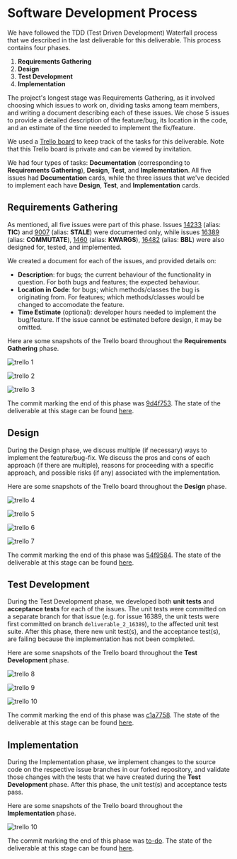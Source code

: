 # Software Development Process

We have followed the TDD (Test Driven Development) Waterfall process that we described in the last deliverable for this deliverable. This process contains four phases.
1. **Requirements Gathering**
2. **Design** 
3. **Test Development**
4. **Implementation**

The project's longest stage was Requirements Gathering, as it involved choosing which issues to work on, dividing tasks among team members, and writing a document describing each of these issues. We chose 5 issues to provide a detailed description of the feature/bug, its location in the code, and an estimate of the time needed to implement the fix/feature.

We used a [Trello board](https://trello.com/b/e8RaV7Pi/deliverable-2) to keep track of the tasks for this deliverable. Note that this Trello board is private and can be viewed by invitation.

We had four types of tasks: **Documentation** (corresponding to **Requirements Gathering**), **Design**, **Test**, and **Implementation**. All five issues had **Documentation** cards, while the three issues that we've decided to implement each have **Design**, **Test**, and **Implementation** cards.

## Requirements Gathering

As mentioned, all five issues were part of this phase. Issues [14233]() (alias: **TIC**) and [9007]() (alias: **STALE**) were documented only, while issues [16389]() (alias: **COMMUTATE**), [1460]() (alias: **KWARGS**), [16482]() (alias: **BBL**) were also designed for, tested, and implemented.

We created a document for each of the issues, and provided details on:

-  **Description**: for bugs; the current behaviour of the functionality in question. For both bugs and features; the expected behaviour.
- **Location in Code**: for bugs; which methods/classes the bug is originating from. For features; which methods/classes would be changed to accomodate the feature.
- **Time Estimate** (optional): developer hours needed to implement the bug/feature. If the issue cannot be estimated before design, it may be omitted.

Here are some snapshots of the Trello board throughout the **Requirements Gathering** phase.

![trello 1](./img/trello_1.png)

![trello 2](./img/trello_2.png)

![trello 3](./img/trello_3.png)

The commit marking the end of this phase was [9d4f753](https://github.com/CSCD01/team_04-project/commit/9d4f753ae68fccf4b8d25e74b44930421aac1f58). The state of the deliverable at this stage can be found [here](https://github.com/CSCD01/team_04-project/blob/9d4f753ae68fccf4b8d25e74b44930421aac1f58/deliverable/2/deliverable_2.md).

## Design

During the Design phase, we discuss multiple (if necessary) ways to implement the feature/bug-fix. We discuss the pros and cons of each approach (if there are multiple), reasons for proceeding with a specific approach, and possible risks (if any) associated with the implementation.

Here are some snapshots of the Trello board throughout the **Design** phase.

![trello 4](./img/trello_4.png)

![trello 5](./img/trello_5.png)

![trello 6](./img/trello_6.png)

![trello 7](./img/trello_7.png)

The commit marking the end of this phase was [54f9584](https://github.com/CSCD01/team_04-project/commit/54f9584e87e5d26ae96956e88217467546200da4). The state of the deliverable at this stage can be found [here](https://github.com/CSCD01/team_04-project/blob/54f9584e87e5d26ae96956e88217467546200da4/deliverable/2/deliverable_2.md).

## Test Development

During the Test Development phase, we developed both **unit tests** and **acceptance tests** for each of the issues. The unit tests were committed on a separate branch for that issue (e.g. for issue 16389, the unit tests were first committed on branch `deliverable_2_16389`), to the affected unit test suite. After this phase, there new unit test(s), and the acceptance test(s), are failing because the implementation has not been completed.

Here are some snapshots of the Trello board throughout the **Test Development** phase.

![trello 8](./img/trello_8.png)

![trello 9](./img/trello_9.png)

![trello 10](./img/trello_10.png)

The commit marking the end of this phase was [c1a7758](https://github.com/CSCD01/team_04-project/commit/c1a77587efa5771e30e01d1e355b157f031e303b). The state of the deliverable at this stage can be found [here](https://github.com/CSCD01/team_04-project/blob/c1a77587efa5771e30e01d1e355b157f031e303b/deliverable/2/deliverable_2.md).

## Implementation

During the Implementation phase, we implement changes to the source code on the respective issue branches in our forked repository, and validate those changes with the tests that we have created during the **Test Development** phase. After this phase, the unit test(s) and acceptance tests pass.

Here are some snapshots of the Trello board throughout the **Implementation** phase.

![trello 10](./img/trello_11.png)

The commit marking the end of this phase was [to-do](). The state of the deliverable at this stage can be found [here]().
